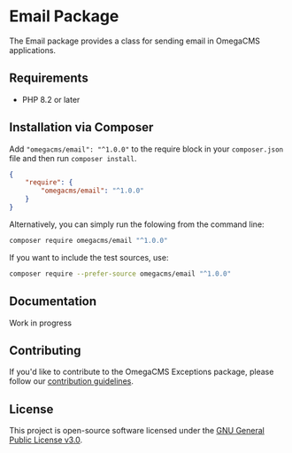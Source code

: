 # Email Package

The Email package provides a class for sending email in OmegaCMS applications.

## Requirements

* PHP 8.2 or later

## Installation via Composer

Add `"omegacms/email": "^1.0.0"` to the require block in your `composer.json` file and then run `composer install`.

```json
{
    "require": {
        "omegacms/email": "^1.0.0"
    }
}
```

Alternatively, you can simply run the folowing from the command line:

```sh
composer require omegacms/email "^1.0.0"
```

If you want to include the test sources, use:

```sh
composer require --prefer-source omegacms/email "^1.0.0"
```

## Documentation

Work in progress

## Contributing

If you'd like to contribute to the OmegaCMS Exceptions package, please follow our [contribution guidelines](CONTRIBUTING.md).

## License

This project is open-source software licensed under the [GNU General Public License v3.0](LICENSE).
